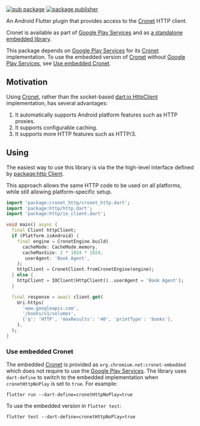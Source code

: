 [![pub package](https://img.shields.io/pub/v/cronet_http.svg)](https://pub.dev/packages/cronet_http)
[![package publisher](https://img.shields.io/pub/publisher/cronet_http.svg)](https://pub.dev/packages/cronet_http/publisher)

An Android Flutter plugin that provides access to the
[Cronet][] HTTP client.

Cronet is available as part of [Google Play Services][]
and as [a standalone embedded library][].

This package depends on [Google Play Services][]
for its [Cronet][] implementation.
To use the embedded version of [Cronet][] without [Google Play Services][],
see [Use embedded Cronet](#use-embedded-cronet).

## Motivation

Using [Cronet][], rather than the socket-based
[dart:io HttpClient][] implementation, has several advantages:

1. It automatically supports Android platform features such as HTTP proxies.
2. It supports configurable caching.
3. It supports more HTTP features such as HTTP/3.

## Using

The easiest way to use this library is via the the high-level interface
defined by [package:http Client][].

This approach allows the same HTTP code to be used on all platforms, while
still allowing platform-specific setup.

```dart
import 'package:cronet_http/cronet_http.dart';
import 'package:http/http.dart';
import 'package:http/io_client.dart';

void main() async {
  final Client httpClient;
  if (Platform.isAndroid) {
    final engine = CronetEngine.build(
      cacheMode: CacheMode.memory,
      cacheMaxSize: 2 * 1024 * 1024,
       userAgent: 'Book Agent',
    );
    httpClient = CronetClient.fromCronetEngine(engine);
  } else {
    httpClient = IOClient(HttpClient()..userAgent = 'Book Agent');
  }

  final response = await client.get(
    Uri.https(
      'www.googleapis.com',
      '/books/v1/volumes',
      {'q': 'HTTP', 'maxResults': '40', 'printType': 'books'},
    ),
  );
}
```

### Use embedded Cronet

The embedded [Cronet][] is provided as `org.chromium.net:cronet-embedded`
which does not require to use the [Google Play Services][].
The library uses `dart-define` to switch to the embedded implementation
when `cronetHttpNoPlay` is set to `true`.
For example:

```
flutter run --dart-define=cronetHttpNoPlay=true
```

To use the embedded version in `flutter test`:

```
flutter test --dart-define=cronetHttpNoPlay=true
```

[Cronet]: https://developer.android.com/guide/topics/connectivity/cronet/reference/org/chromium/net/package-summary
[Google Play Services]: https://developers.google.com/android/guides/overview
[a standalone embedded library]: https://mvnrepository.com/artifact/org.chromium.net/cronet-embedded
[dart:io HttpClient]: https://api.dart.dev/stable/dart-io/HttpClient-class.html
[package:http Client]: https://pub.dev/documentation/http/latest/http/Client-class.html
